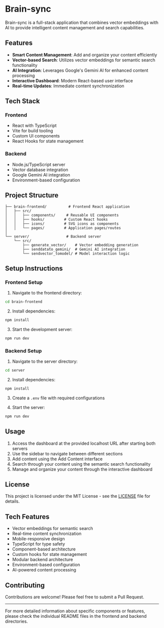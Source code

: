 # Brain-sync

Brain-sync is a full-stack application that combines vector embeddings with AI to provide intelligent content management and search capabilities.

## Features

- **Smart Content Management**: Add and organize your content efficiently
- **Vector-based Search**: Utilizes vector embeddings for semantic search functionality
- **AI Integration**: Leverages Google's Gemini AI for enhanced content processing
- **Interactive Dashboard**: Modern React-based user interface
- **Real-time Updates**: Immediate content synchronization

## Tech Stack

### Frontend
- React with TypeScript
- Vite for build tooling
- Custom UI components
- React Hooks for state management

### Backend
- Node.js/TypeScript server
- Vector database integration
- Google Gemini AI integration
- Environment-based configuration

## Project Structure

```
├── brain-frontend/          # Frontend React application
│   ├── src/
│   │   ├── components/     # Reusable UI components
│   │   ├── hooks/         # Custom React hooks
│   │   ├── icons/         # SVG icons as components
│   │   └── pages/         # Application pages/routes
│   
└── server/                 # Backend server
    └── src/
        ├── generate_vector/    # Vector embedding generation
        ├── senddatato_gemini/  # Gemini AI integration
        └── sendvector_tomodel/ # Model interaction logic
```

## Setup Instructions

### Frontend Setup

1. Navigate to the frontend directory:
```bash
cd brain-frontend
```

2. Install dependencies:
```bash
npm install
```

3. Start the development server:
```bash
npm run dev
```

### Backend Setup

1. Navigate to the server directory:
```bash
cd server
```

2. Install dependencies:
```bash
npm install
```

3. Create a `.env` file with required configurations

4. Start the server:
```bash
npm run dev
```

## Usage

1. Access the dashboard at the provided localhost URL after starting both servers
2. Use the sidebar to navigate between different sections
3. Add content using the Add Content interface
4. Search through your content using the semantic search functionality
5. Manage and organize your content through the interactive dashboard

## License

This project is licensed under the MIT License - see the [LICENSE](./LICENSE) file for details.

## Tech Features

- Vector embeddings for semantic search
- Real-time content synchronization
- Mobile-responsive design
- TypeScript for type safety
- Component-based architecture
- Custom hooks for state management
- Modular backend architecture
- Environment-based configuration
- AI-powered content processing

## Contributing

Contributions are welcome! Please feel free to submit a Pull Request.

---

For more detailed information about specific components or features, please check the individual README files in the frontend and backend directories.
